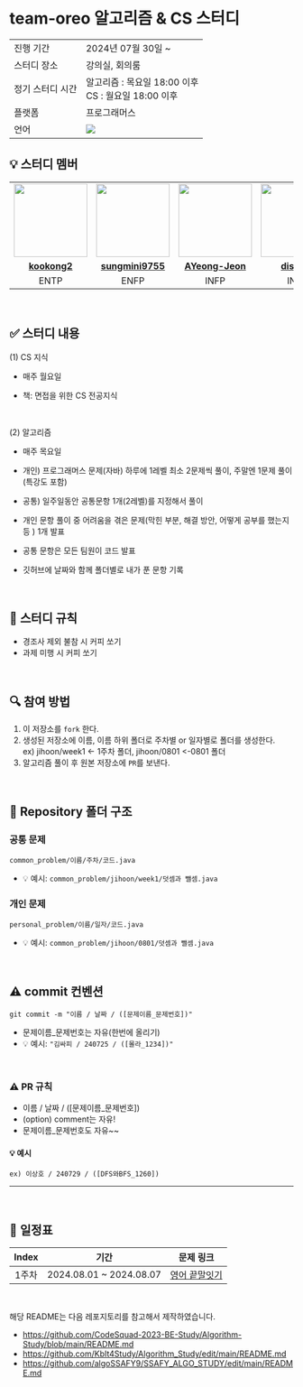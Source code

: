# team-oreo 알고리즘 & CS 스터디

<table>
  <tr>
    <td>진행 기간</td>
    <td>2024년 07월 30일 ~ </td>
  </tr>
  <tr>
    <td>스터디 장소</td>
    <td>강의실, 회의룸</td>
  </tr>
  <tr>
    <td>정기 스터디 시간</td>
    <td>알고리즘 : 목요일 18:00 이후<br>CS : 월요일 18:00 이후
  </tr>
  <tr>
    <td>플랫폼</td>
    <td>프로그래머스</td>
  </tr>
  <tr>
    <td>언어</td>
    <td><img src="https://img.shields.io/badge/Java-007396.svg?&style=for-the-badge&logo=Java&logoColor=white"> 
    </td>
  </tr>
</table>

## 💡 스터디 멤버
<table>
 <tr>
    <td align="center"><a href="https://github.com/kookong2"><img src="https://avatars.githubusercontent.com/u/92318119?v=4" width="130px;" alt=""></a></td>
    <td align="center"><a href="https://github.com/sungmini9755"><img src="https://avatars.githubusercontent.com/u/174118592?v=4" width="130px;" alt=""></a></td>
    <td align="center"><a href="https://github.com/AYeong-Jeon"><img src="https://avatars.githubusercontent.com/u/102805138?v=4" width="130px;" alt=""></a></td>
    <td align="center"><a href="https://github.com/dispear"><img src="https://avatars.githubusercontent.com/u/87793524?s=400&v=4" width="130px;" alt=""></a></td>
    <td align="center"><a href="https://github.com/Pangtaek"><img src="https://avatars.githubusercontent.com/u/103546300?v=4" width="130px;" alt=""></a></td>
    <td align="center"><a href="https://github.com/hyomee2"><img src="https://avatars.githubusercontent.com/u/108400640?v=4" width="130px;" alt=""></a></td>
  </tr>
  <tr>
    <td align="center"><a href=https://github.com/kookong2><b>kookong2</b></a></td>
    <td align="center"><a href="https://github.com/sungmini9755"><b>sungmini9755</b></a></td>
    <td align="center"><a href="https://github.com/AYeong-Jeon"><b>AYeong-Jeon</b></a></td>
    <td align="center"><a href="https://github.com/dispear"><b>dispear</b></a></td>
    <td align="center"><a href="https://github.com/Pangtaek"><b>Pangtaek</b></a></td>
    <td align="center"><a href="https://github.com/hyomee2"><b>hyomee2</b></a></td>
  </tr>
  <tr> 
    <td align="center">ENTP</td>
    <td align="center">ENFP</td>
    <td align="center">INFP</td>
    <td align="center">INTP</td>
    <td align="center">ISTJ</td>
    <td align="center">ENTP</td>
  </tr> 
</table>

<br/>

## ✅ 스터디 내용
(1) CS 지식

- 매주 월요일
  
- 책: 면접을 위한 CS 전공지식

<br>

 (2) 알고리즘

- 매주 목요일
- 개인) 프로그래머스 문제(자바) 하루에 1레벨 최소 2문제씩 풀이, 
주말엔 1문제 풀이(특강도 포함)

- 공통) 일주일동안 공통문항 1개(2레벨)를 지정해서 풀이

- 개인 문항 풀이 중 어려움을 겪은 문제(막힌 부분, 해결 방안, 어떻게 공부를 했는지 등 ) 1개 발표

- 공통 문항은 모든 팀원이 코드 발표

- 깃허브에 날짜와 함께 폴더별로 내가 푼 문항 기록

<br/>

## 📌 스터디 규칙
- 경조사 제외 불참 시 커피 쏘기
- 과제 미행 시 커피 쏘기

<br/>

## 🔍 참여 방법
1. 이 저장소를 `fork` 한다.
2. 생성된 저장소에 이름, 이름 하위 폴더로 주차별 or 일자별로 폴더를 생성한다.<br>
   ex) jihoon/week1 <- 1주차 폴더,  jihoon/0801 <-0801 폴더
4. 알고리즘 풀이 후 원본 저장소에 `PR`를 보낸다.

<br/>

## 📁 Repository 폴더 구조
### 공통 문제
```
common_problem/이름/주차/코드.java
```

- 💡 예시: `common_problem/jihoon/week1/덧셈과 뺄셈.java`

### 개인 문제
```
personal_problem/이름/일자/코드.java
```

- 💡 예시: `common_problem/jihoon/0801/덧셈과 뺄셈.java`
  
<br/>

## ⚠️ commit 컨벤션

```
git commit -m "이름 / 날짜 / ([문제이름_문제번호])"
```

- 문제이름_문제번호는 자유(한번에 올리기)
- 💡 예시: `"김싸피 / 240725 / ([몰라_1234])"`

<br/>

### ⚠️ PR 규칙
- 이름 / 날짜 / ([문제이름_문제번호])
- (option) comment는 자유!
- 문제이름_문제번호도 자유~~

#### 💡 예시
`ex) 이상호 / 240729 / ([DFS와BFS_1260]) `

---
  
<br/>

## 📅 일정표

| Index | 기간 | 문제 링크 |
| :----: | :-------------: | :----------------: |
| 1주차 | 2024.08.01 ~ 2024.08.07 | [영어 끝말잇기](https://school.programmers.co.kr/learn/courses/30/lessons/12981)|



<br/>

해당 README는 다음 레포지토리를 참고해서 제작하였습니다.
- https://github.com/CodeSquad-2023-BE-Study/Algorithm-Study/blob/main/README.md
- https://github.com/KbIt4Study/Algorithm_Study/edit/main/README.md
- https://github.com/algoSSAFY9/SSAFY_ALGO_STUDY/edit/main/README.md
